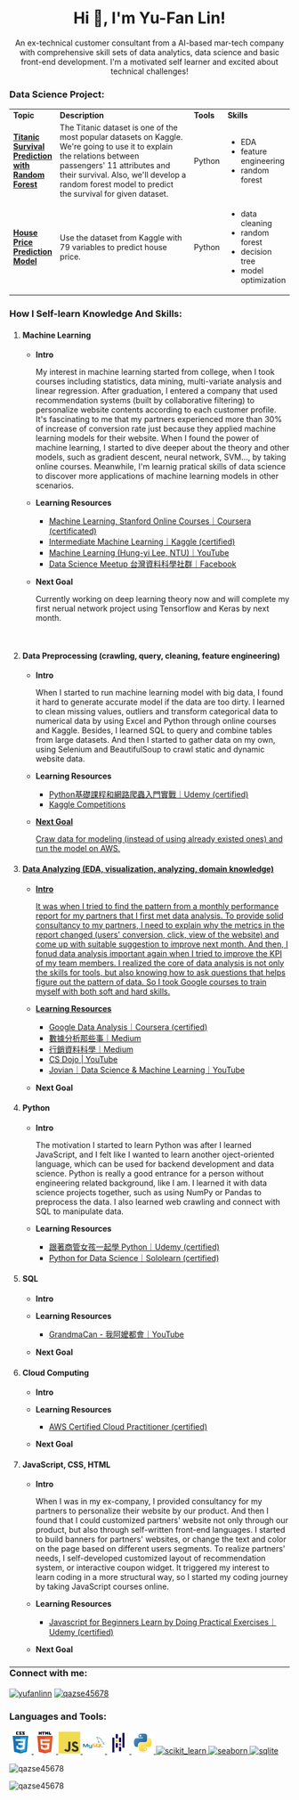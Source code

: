 <h1 align="center">Hi 🎃, I'm Yu-Fan Lin!</h1>
<div align = "center"><span text-align="center">An ex-technical customer consultant from a AI-based mar-tech company with comprehensive skill sets of data analytics, data science and basic front-end development. I'm a motivated self learner and excited about technical challenges!</span></div>

<h3 align="left">Data Science Project:</h3>
<table>
  <tr>
    <td><b>Topic</td>
    <td width = 400px;><b>Description</td>
    <td><b> Tools</td>
    <td><b>Skills</td>
  </tr>
  <tr>
    <td><a href = "https://github.com/qazse45678/Titanic-Survival-Prediction-with-Random-Forest/tree/main"><span><b>Titanic Survival Prediction with Random Forest</b></span></a></td>
    <td><span style = "font-size: '10px';">The Titanic dataset is one of the most popular datasets on Kaggle. We're going to use it to explain the relations between passengers' 11 attributes and their survival. Also, we'll develop a random forest model to predict the survival for given dataset.</span></td>
    <td><span>Python</span></td>
    <td><ul>
      <li> EDA
      <li> feature engineering
      <li> random forest
      </span></td>
  </tr>
  <tr>
    <td><a href = "https://github.com/qazse45678/House-Price-Prediction-Model"><span><b>House Price Prediction Model</b></span></a></td>
    <td><span style = "font-size: '10px';">Use the dataset from Kaggle with 79 variables to predict house price.</span></td>
    <td><span>Python</span></td>
    <td><ul>
      <li> data cleaning
      <li> random forest
      <li> decision tree
      <li> model optimization
      </span></td>
  </tr>
</table>

<h3 align="left">How I Self-learn Knowledge And Skills:</h3>
<ol>
  <li><h4>Machine Learning</h4> 
    <ul>
      <li><p><b>Intro</b></p>
          <p>My interest in machine learning started from college, when I took courses including statistics, data mining, multi-variate analysis and linear regression. After graduation, I entered a company that used recommendation systems (built by collaborative filtering) to personalize website contents according to each customer profile. It's fascinating to me that my partners experienced more than 30% of increase of conversion rate just because they applied machine learning models for their website. When I found the power of machine learning, I started to dive deeper about the theory and other models, such as gradient descent, neural network, SVM..., by taking online courses. Meanwhile, I'm learnig pratical skills of data science to discover more applications of machine learning models in other scenarios.</p>
      </li>
      <li><p><b>Learning Resources</b></p>
          <p>
            <ul>
                <li>
                    <a href = "https://www.coursera.org/account/accomplishments/verify/VABDHB6DNZZK">Machine Learning, Stanford Online Courses｜Coursera (certificated)</a></li>
                <li>
                    <a href = "https://www.kaggle.com/learn/certification/qazse45678/intermediate-machine-learning">Intermediate Machine Learning｜Kaggle (certified)</a></li>
              <li>
                    <a href = "https://youtu.be/fegAeph9UaA">Machine Learning (Hung-yi Lee, NTU)｜YouTube</a></li>
                <li>
                    <a href = "https://www.facebook.com/groups/datasciencemeetup/">Data Science Meetup 台灣資料科學社群｜Facebook</a></li>
             </ul>
          <p>
      </li>
      <li><p><b>Next Goal</b></p>
          <p>Currently working on deep learning theory now and will complete my first nerual network project using Tensorflow and Keras by next month.</p>
      </li>
     </ul>
  </li>
  <br>
  <li><h4>Data Preprocessing (crawling, query, cleaning, feature engineering)</h4> 
    <ul>
      <li><p><b>Intro</b></p>
        <p>When I started to run machine learning model with big data, I found it hard to generate accurate model if the data are too dirty. I learned to clean missing values, outliers and transform categorical data to numerical data by using Excel and Python through online courses and Kaggle.
Besides, I learned SQL to query and combine tables from large datasets. And then I started to gather data  on my own, using Selenium and BeautifulSoup to crawl static and dynamic website data.</p>
      </li>
      <li><p><b>Learning Resources</b></p>
          <p>
            <ul>
                <li>
                    <a href = "https://www.udemy.com/certificate/UC-845c93b5-07cb-4723-891d-abc766c6662e/">Python基礎課程和網路爬蟲入門實戰｜Udemy (certified)</a></li>
                <li><a href = "https://www.kaggle.com/competitions">Kaggle Competitions</li>
            </ul>
          </p>
      </li>
      <li><p><b>Next Goal</b></p>
        <p>Craw data for modeling (instead of using already existed ones) and run the model on AWS.</p>
      </li>
     </ul>
  </li>
  <li><h4>Data Analyzing (EDA, visualization, analyzing, domain knowledge)</h4> 
    <ul>
      <li><p><b>Intro</b></p>
        <p>It was when I tried to find the pattern from a monthly performance report for my partners that I first met data analysis. To provide solid consultancy to my partners, I need to explain why the metrics in the report changed (users' conversion, click, view of the website) and come up with suitable suggestion to improve next month. And then, I fonud data analysis important again when I tried to improve the KPI of my team members. I realized the core of data analysis is not only the skills for tools, but also knowing how to ask questions that helps figure out the pattern of data. So I took Google courses to train myself with both soft and hard skills.</p>
      </li>
      <li><p><b>Learning Resources</b></p>
          <p>
              <ul>
                  <li>
                      <a href = "https://www.coursera.org/account/accomplishments/professional-cert/R3HRJB4RRHRZ">Google Data Analysis｜Coursera (certified)</a></li>
                  <li><a href = "https://medium.com/@allaboutdataanalysis">數據分析那些事｜Medium</a></li>
                  <li><a href = "https://medium.com/@aitmr1234567890">行銷資料科學｜Medium</a></li>
                  <li><a href = "https://www.youtube.com/@CSDojo">CS Dojo | YouTube</a></li>
                  <li><a href = "https://www.youtube.com/@jovianhq">Jovian｜Data Science & Machine Learning｜YouTube</a></li>
              </ul>
          </p>
      </li>
      <li><p><b>Next Goal</b></p>
        <p></p>
      </li>
     </ul>
  </li>
  <li><h4>Python</h4> 
    <ul>
      <li><p><b>Intro</b></p>
          <p>The motivation I started to learn Python was after I learned JavaScript, and I felt like I wanted to learn another oject-oriented language, which can be used for backend development and data science. Python is really a good entrance for a person without engineering related background, like I am. I learned it with data science projects together, such as using NumPy or Pandas to preprocess the data. I also learned web crawling and connect with SQL to manipulate data.</p>
      </li>
      <li><p><b>Learning Resources</b></p>
          <p>
              <ul>
                  <li><a href = "https://www.udemy.com/certificate/UC-0ca9090b-3036-4074-8f27-23ebd49aff89/">跟著商管女孩一起學 Python｜Udemy (certified)</a></li>
                <li>
                    <a href = "https://www.sololearn.com/Certificate/CT-SAWTRIAQ/png">Python for Data Science｜Sololearn (certified)</a></li>
              </ul>
          </p>
      </li>
      <!---li><b>Next Goal</b>
          <p></p>
      </li---!>
     </ul>
  </li>
  <li><h4>SQL</h4> 
    <ul>
      <li><p><b>Intro</b></p>
          <p></p>
      </li>
      <li><p><b>Learning Resources</b></p>
          <p>
              <ul>
                  <li><a href = "https://www.youtube.com/@GrandmaCan">GrandmaCan - 我阿嬤都會｜YouTube</a></li>
              </ul>
          </p>
      </li>
      <li><b>Next Goal</b>
          <p></p>
      </li>
     </ul>
  </li>
  <li><h4>Cloud Computing</h4> 
    <ul>
      <li><p><b>Intro</b></p>
          <p></p>
      </li>
      <li><p><b>Learning Resources</b></p>
          <p>
              <ul>
                  <li><a href = "https://aws.amazon.com/verification">AWS Certified Cloud Practitioner (certified)</a></li>
              </ul>
          </p>
      </li>
      <li><b>Next Goal</b>
          <p></p>
      </li>
     </ul>
  </li>
  <li><h4>JavaScript, CSS, HTML</h4> 
    <ul>
      <li><p><b>Intro</b></p>
          <p>When I was in my ex-company, I provided consultancy for my partners to personalize their website by our product. And then I found that I could customized partners' website not only through our product, but also through self-written front-end languages. I started to build banners for partners' websites, or change the text and color on the page based on different users segments. To realize partners' needs, I self-developed customized layout of recommendation system, or interactive coupon widget. It triggered my interest to learn coding in a more structural way, so I started my coding journey by taking JavaScript courses online.</p>
      </li>
      <li><p><b>Learning Resources</b></p>
          <p>
              <ul>
                  <li><a href = "https://useinsider.udemy.com/certificate/UC-853258c8-fcaf-45d4-8335-eca0f70bacb3/">Javascript for Beginners Learn by Doing Practical Exercises｜Udemy (certified)</a></li>
              </ul>
          </p>
      </li>
      <li><b>Next Goal</b>
          <p></p>
      </li>
     </ul>
  </li>
</ol>
    
<h3 style = "border-top: 1px solid;" align="left">Connect with me:</h3>
<p align="left">
<a href="https://linkedin.com/in/yufanlinn" target="blank"><img align="center" src="https://raw.githubusercontent.com/rahuldkjain/github-profile-readme-generator/master/src/images/icons/Social/linked-in-alt.svg" alt="yufanlinn" height="30" width="40" /></a>
<a href="https://kaggle.com/qazse45678" target="blank"><img align="center" src="https://raw.githubusercontent.com/rahuldkjain/github-profile-readme-generator/master/src/images/icons/Social/kaggle.svg" alt="qazse45678" height="30" width="40" /></a>
</p>

<h3 align="left">Languages and Tools:</h3>
<p align="left"> <a href="https://www.w3schools.com/css/" target="_blank" rel="noreferrer"> <img src="https://raw.githubusercontent.com/devicons/devicon/master/icons/css3/css3-original-wordmark.svg" alt="css3" width="40" height="40"/> </a> <a href="https://www.w3.org/html/" target="_blank" rel="noreferrer"> <img src="https://raw.githubusercontent.com/devicons/devicon/master/icons/html5/html5-original-wordmark.svg" alt="html5" width="40" height="40"/> </a> <a href="https://developer.mozilla.org/en-US/docs/Web/JavaScript" target="_blank" rel="noreferrer"> <img src="https://raw.githubusercontent.com/devicons/devicon/master/icons/javascript/javascript-original.svg" alt="javascript" width="40" height="40"/> </a> <a href="https://www.mysql.com/" target="_blank" rel="noreferrer"> <img src="https://raw.githubusercontent.com/devicons/devicon/master/icons/mysql/mysql-original-wordmark.svg" alt="mysql" width="40" height="40"/> </a> <a href="https://pandas.pydata.org/" target="_blank" rel="noreferrer"> <img src="https://raw.githubusercontent.com/devicons/devicon/2ae2a900d2f041da66e950e4d48052658d850630/icons/pandas/pandas-original.svg" alt="pandas" width="40" height="40"/> </a> <a href="https://www.python.org" target="_blank" rel="noreferrer"> <img src="https://raw.githubusercontent.com/devicons/devicon/master/icons/python/python-original.svg" alt="python" width="40" height="40"/> </a> <a href="https://scikit-learn.org/" target="_blank" rel="noreferrer"> <img src="https://upload.wikimedia.org/wikipedia/commons/0/05/Scikit_learn_logo_small.svg" alt="scikit_learn" width="40" height="40"/> </a> <a href="https://seaborn.pydata.org/" target="_blank" rel="noreferrer"> <img src="https://seaborn.pydata.org/_images/logo-mark-lightbg.svg" alt="seaborn" width="40" height="40"/> </a> <a href="https://www.sqlite.org/" target="_blank" rel="noreferrer"> <img src="https://www.vectorlogo.zone/logos/sqlite/sqlite-icon.svg" alt="sqlite" width="40" height="40"/> </a> </p>

<p><img align="center" src="https://github-readme-stats.vercel.app/api/top-langs?username=qazse45678&show_icons=true&locale=en&layout=compact" alt="qazse45678" /></p>
<p align="left"> <img src="https://komarev.com/ghpvc/?username=qazse45678&label=Profile%20views&color=0e75b6&style=flat" alt="qazse45678" /> </p>
